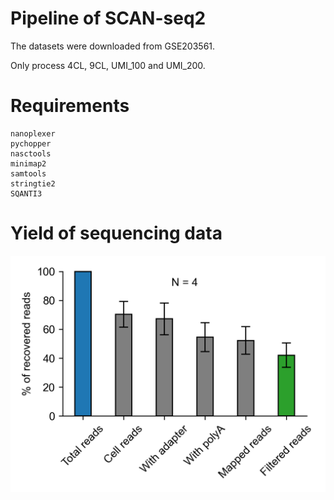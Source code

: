 # Pipeline of SCAN-seq2

The datasets were downloaded from GSE203561.

Only process 4CL, 9CL, UMI_100 and UMI_200.

# Requirements

    nanoplexer
    pychopper
    nasctools
    minimap2
    samtools
    stringtie2
    SQANTI3

# Yield of sequencing data

![Figure](figures/nascseq2_filter_propotion.png)
